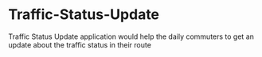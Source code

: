 # Traffic-Status-Update
Traffic Status Update application would help the daily commuters to get an update about the traffic status in their route
